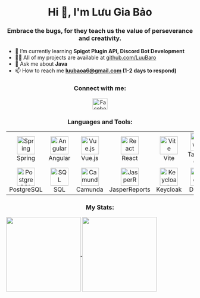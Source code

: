 <h1 align="center">Hi 👋, I'm Lưu Gia Bảo</h1>
<h3 align="center">Embrace the bugs, for they teach us the value of perseverance and creativity.</h3>

- 🌱 I’m currently learning **Spigot Plugin API, Discord Bot Development**
- 👨‍💻 All of my projects are available at [github.com/LuuBaro](https://github.com/LuuBaro)
- 💬 Ask me about **Java**
- 📫 How to reach me **luubaoa6@gmail.com (1-2 days to respond)**

<h3 align="center">Connect with me:</h3>
<p align="center">
  <a href="https://www.facebook.com/luubaro294" target="blank">
    <img align="center" src="https://raw.githubusercontent.com/rahuldkjain/github-profile-readme-generator/master/src/images/icons/Social/facebook.svg" alt="Facebook" height="30" width="40" />
  </a>
</p>

<div align="center">
  <h3>Languages and Tools:</h3>
  <table>
    <tr>
      <td align="center" width="96">
        <img src="https://skillicons.dev/icons?i=spring" width="48" height="48" alt="Spring" />
        <br>Spring
      </td>
      <td align="center" width="96">
        <img src="https://skillicons.dev/icons?i=angular" width="48" height="48" alt="Angular" />
        <br>Angular
      </td>
      <td align="center" width="96">
        <img src="https://skillicons.dev/icons?i=vue" width="48" height="48" alt="Vue.js" />
        <br>Vue.js
      </td>
      <td align="center" width="96">
        <img src="https://skillicons.dev/icons?i=react" width="48" height="48" alt="React" />
        <br>React
      </td>
      <td align="center" width="96">
        <img src="https://skillicons.dev/icons?i=vite" width="48" height="48" alt="Vite" />
        <br>Vite
      </td>
      <td align="center" width="96">
        <img src="https://skillicons.dev/icons?i=tailwind" width="48" height="48" alt="Tailwind CSS" />
        <br>Tailwind CSS
      </td>
      <td align="center" width="96">
        <img src="https://skillicons.dev/icons?i=postman" width="48" height="48" alt="Postman" />
        <br>Postman
      </td>
    </tr>
    <tr>
      <td align="center" width="96">
        <img src="https://skillicons.dev/icons?i=postgres" width="48" height="48" alt="PostgreSQL" />
        <br>PostgreSQL
      </td>
      <td align="center" width="96">
        <img src="https://cdn.jsdelivr.net/gh/devicons/devicon/icons/mysql/mysql-original-wordmark.svg" width="48" height="48" alt="SQL" />
        <br>SQL
      </td>
      <td align="center" width="96">
        <img src="https://upload.wikimedia.org/wikipedia/commons/thumb/3/3f/Camunda-logo.png/320px-Camunda-logo.png" width="48" height="48" alt="Camunda" />
        <br>Camunda
      </td>
      <td align="center" width="96">
        <img src="https://upload.wikimedia.org/wikipedia/en/9/9a/Jaspersoft_logo.png" width="48" height="48" alt="JasperReports" />
        <br>JasperReports
      </td>
      <td align="center" width="96">
        <img src="[https://skillicons.dev/icons?i=keycloak](https://img.icons8.com/?size=100&id=37PBwQwtRMDZ&format=png&color=000000)" width="48" height="48" alt="Keycloak" />
        <br>Keycloak
      </td>
      <td align="center" width="96">
        <img src="https://skillicons.dev/icons?i=docker" width="48" height="48" alt="Docker" />
        <br>Docker
      </td>
      <td align="center" width="96">
        <img src="https://skillicons.dev/icons?i=figma" width="48" height="48" alt="Figma" />
        <br>Figma
      </td>
    </tr>
  </table>
</div>

<h3 align="center">My Stats:</h3>
<a href="https://github.com/anuraghazra/github-readme-stats">
  <img height=200 align="center" src="https://github-readme-stats.vercel.app/api?username=LuuBaro&hide_border=true&theme=transparent&show_icon=true&include_all_commits=true" />
</a>
<a href="https://github.com/anuraghazra/convoychat">
  <img height=200 align="center" src="https://github-readme-stats.vercel.app/api/top-langs?username=LuuBaro&hide_border=true&theme=transparent&layout=compact&langs_count=8&card_width=320" />
</a>
